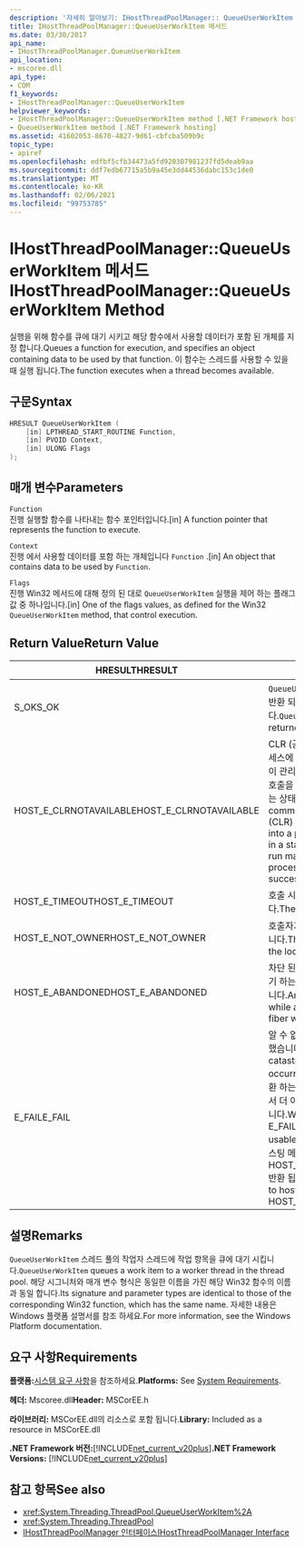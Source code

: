 ```yaml
---
description: '자세히 알아보기: IHostThreadPoolManager:: QueueUserWorkItem 메서드'
title: IHostThreadPoolManager::QueueUserWorkItem 메서드
ms.date: 03/30/2017
api_name:
- IHostThreadPoolManager.QueueUserWorkItem
api_location:
- mscoree.dll
api_type:
- COM
f1_keywords:
- IHostThreadPoolManager::QueueUserWorkItem
helpviewer_keywords:
- IHostThreadPoolManager::QueueUserWorkItem method [.NET Framework hosting]
- QueueUserWorkItem method [.NET Framework hosting]
ms.assetid: 41602053-8670-4827-9d61-cbfcba509b9c
topic_type:
- apiref
ms.openlocfilehash: edfbf5cfb34473a5fd920307981237fd5deab9aa
ms.sourcegitcommit: ddf7edb67715a5b9a45e3dd44536dabc153c1de0
ms.translationtype: MT
ms.contentlocale: ko-KR
ms.lasthandoff: 02/06/2021
ms.locfileid: "99753785"
---
```

# <a name="ihostthreadpoolmanagerqueueuserworkitem-method"></a><span data-ttu-id="95c4c-103">IHostThreadPoolManager::QueueUserWorkItem 메서드</span><span class="sxs-lookup"><span data-stu-id="95c4c-103">IHostThreadPoolManager::QueueUserWorkItem Method</span></span>

<span data-ttu-id="95c4c-104">실행을 위해 함수를 큐에 대기 시키고 해당 함수에서 사용할 데이터가 포함 된 개체를 지정 합니다.</span><span class="sxs-lookup"><span data-stu-id="95c4c-104">Queues a function for execution, and specifies an object containing data to be used by that function.</span></span> <span data-ttu-id="95c4c-105">이 함수는 스레드를 사용할 수 있을 때 실행 됩니다.</span><span class="sxs-lookup"><span data-stu-id="95c4c-105">The function executes when a thread becomes available.</span></span>  
  
## <a name="syntax"></a><span data-ttu-id="95c4c-106">구문</span><span class="sxs-lookup"><span data-stu-id="95c4c-106">Syntax</span></span>  
  
```cpp  
HRESULT QueueUserWorkItem (  
    [in] LPTHREAD_START_ROUTINE Function,  
    [in] PVOID Context,  
    [in] ULONG Flags  
);  
```  
  
## <a name="parameters"></a><span data-ttu-id="95c4c-107">매개 변수</span><span class="sxs-lookup"><span data-stu-id="95c4c-107">Parameters</span></span>  

 `Function`  
 <span data-ttu-id="95c4c-108">진행 실행할 함수를 나타내는 함수 포인터입니다.</span><span class="sxs-lookup"><span data-stu-id="95c4c-108">[in] A function pointer that represents the function to execute.</span></span>  
  
 `Context`  
 <span data-ttu-id="95c4c-109">진행 에서 사용할 데이터를 포함 하는 개체입니다 `Function` .</span><span class="sxs-lookup"><span data-stu-id="95c4c-109">[in] An object that contains data to be used by `Function`.</span></span>  
  
 `Flags`  
 <span data-ttu-id="95c4c-110">진행 Win32 메서드에 대해 정의 된 대로 `QueueUserWorkItem` 실행을 제어 하는 플래그 값 중 하나입니다.</span><span class="sxs-lookup"><span data-stu-id="95c4c-110">[in] One of the flags values, as defined for the Win32 `QueueUserWorkItem` method, that control execution.</span></span>  
  
## <a name="return-value"></a><span data-ttu-id="95c4c-111">Return Value</span><span class="sxs-lookup"><span data-stu-id="95c4c-111">Return Value</span></span>  
  
|<span data-ttu-id="95c4c-112">HRESULT</span><span class="sxs-lookup"><span data-stu-id="95c4c-112">HRESULT</span></span>|<span data-ttu-id="95c4c-113">설명</span><span class="sxs-lookup"><span data-stu-id="95c4c-113">Description</span></span>|  
|-------------|-----------------|  
|<span data-ttu-id="95c4c-114">S_OK</span><span class="sxs-lookup"><span data-stu-id="95c4c-114">S_OK</span></span>|<span data-ttu-id="95c4c-115">`QueueUserWorkItem` 성공적으로 반환 되었습니다.</span><span class="sxs-lookup"><span data-stu-id="95c4c-115">`QueueUserWorkItem` returned successfully.</span></span>|  
|<span data-ttu-id="95c4c-116">HOST_E_CLRNOTAVAILABLE</span><span class="sxs-lookup"><span data-stu-id="95c4c-116">HOST_E_CLRNOTAVAILABLE</span></span>|<span data-ttu-id="95c4c-117">CLR (공용 언어 런타임)이 프로세스에 로드 되지 않았거나 CLR이 관리 코드를 실행할 수 없거나 호출을 성공적으로 처리할 수 없는 상태에 있습니다.</span><span class="sxs-lookup"><span data-stu-id="95c4c-117">The common language runtime (CLR) has not been loaded into a process, or the CLR is in a state in which it cannot run managed code or process the call successfully.</span></span>|  
|<span data-ttu-id="95c4c-118">HOST_E_TIMEOUT</span><span class="sxs-lookup"><span data-stu-id="95c4c-118">HOST_E_TIMEOUT</span></span>|<span data-ttu-id="95c4c-119">호출 시간이 초과 되었습니다.</span><span class="sxs-lookup"><span data-stu-id="95c4c-119">The call timed out.</span></span>|  
|<span data-ttu-id="95c4c-120">HOST_E_NOT_OWNER</span><span class="sxs-lookup"><span data-stu-id="95c4c-120">HOST_E_NOT_OWNER</span></span>|<span data-ttu-id="95c4c-121">호출자가 잠금을 소유 하지 않습니다.</span><span class="sxs-lookup"><span data-stu-id="95c4c-121">The caller does not own the lock.</span></span>|  
|<span data-ttu-id="95c4c-122">HOST_E_ABANDONED</span><span class="sxs-lookup"><span data-stu-id="95c4c-122">HOST_E_ABANDONED</span></span>|<span data-ttu-id="95c4c-123">차단 된 스레드나 파이버에서 대기 하는 동안 이벤트를 취소 했습니다.</span><span class="sxs-lookup"><span data-stu-id="95c4c-123">An event was canceled while a blocked thread or fiber was waiting on it.</span></span>|  
|<span data-ttu-id="95c4c-124">E_FAIL</span><span class="sxs-lookup"><span data-stu-id="95c4c-124">E_FAIL</span></span>|<span data-ttu-id="95c4c-125">알 수 없는 치명적인 오류가 발생 했습니다.</span><span class="sxs-lookup"><span data-stu-id="95c4c-125">An unknown catastrophic failure occurred.</span></span> <span data-ttu-id="95c4c-126">메서드가 E_FAIL 반환 하는 경우 해당 프로세스 내에서 더 이상 CLR을 사용할 수 없습니다.</span><span class="sxs-lookup"><span data-stu-id="95c4c-126">When a method returns E_FAIL, the CLR is no longer usable within the process.</span></span> <span data-ttu-id="95c4c-127">호스팅 메서드를 이후에 호출 하면 HOST_E_CLRNOTAVAILABLE 반환 됩니다.</span><span class="sxs-lookup"><span data-stu-id="95c4c-127">Subsequent calls to hosting methods return HOST_E_CLRNOTAVAILABLE.</span></span>|  
  
## <a name="remarks"></a><span data-ttu-id="95c4c-128">설명</span><span class="sxs-lookup"><span data-stu-id="95c4c-128">Remarks</span></span>  

 <span data-ttu-id="95c4c-129">`QueueUserWorkItem` 스레드 풀의 작업자 스레드에 작업 항목을 큐에 대기 시킵니다.</span><span class="sxs-lookup"><span data-stu-id="95c4c-129">`QueueUserWorkItem` queues a work item to a worker thread in the thread pool.</span></span> <span data-ttu-id="95c4c-130">해당 시그니처와 매개 변수 형식은 동일한 이름을 가진 해당 Win32 함수의 이름과 동일 합니다.</span><span class="sxs-lookup"><span data-stu-id="95c4c-130">Its signature and parameter types are identical to those of the corresponding Win32 function, which has the same name.</span></span> <span data-ttu-id="95c4c-131">자세한 내용은 Windows 플랫폼 설명서를 참조 하세요.</span><span class="sxs-lookup"><span data-stu-id="95c4c-131">For more information, see the Windows Platform documentation.</span></span>  
  
## <a name="requirements"></a><span data-ttu-id="95c4c-132">요구 사항</span><span class="sxs-lookup"><span data-stu-id="95c4c-132">Requirements</span></span>  

 <span data-ttu-id="95c4c-133">**플랫폼:**[시스템 요구 사항](../../get-started/system-requirements.md)을 참조하세요.</span><span class="sxs-lookup"><span data-stu-id="95c4c-133">**Platforms:** See [System Requirements](../../get-started/system-requirements.md).</span></span>  
  
 <span data-ttu-id="95c4c-134">**헤더:** Mscoree.dll</span><span class="sxs-lookup"><span data-stu-id="95c4c-134">**Header:** MSCorEE.h</span></span>  
  
 <span data-ttu-id="95c4c-135">**라이브러리:** MSCorEE.dll의 리소스로 포함 됩니다.</span><span class="sxs-lookup"><span data-stu-id="95c4c-135">**Library:** Included as a resource in MSCorEE.dll</span></span>  
  
 <span data-ttu-id="95c4c-136">**.NET Framework 버전:**[!INCLUDE[net_current_v20plus](../../../../includes/net-current-v20plus-md.md)]</span><span class="sxs-lookup"><span data-stu-id="95c4c-136">**.NET Framework Versions:** [!INCLUDE[net_current_v20plus](../../../../includes/net-current-v20plus-md.md)]</span></span>  
  
## <a name="see-also"></a><span data-ttu-id="95c4c-137">참고 항목</span><span class="sxs-lookup"><span data-stu-id="95c4c-137">See also</span></span>

- <xref:System.Threading.ThreadPool.QueueUserWorkItem%2A>
- <xref:System.Threading.ThreadPool>
- [<span data-ttu-id="95c4c-138">IHostThreadPoolManager 인터페이스</span><span class="sxs-lookup"><span data-stu-id="95c4c-138">IHostThreadPoolManager Interface</span></span>](ihostthreadpoolmanager-interface.md)
